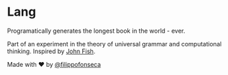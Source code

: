 # Lang

Programatically generates the longest book in the world - ever.

Part of an experiment in the theory of universal grammar and computational thinking. Inspired by [John Fish](https://www.github.com/johnafish).

Made with ❤️ by [@filippofonseca](https://www.twitter.com/filippofonseca)

